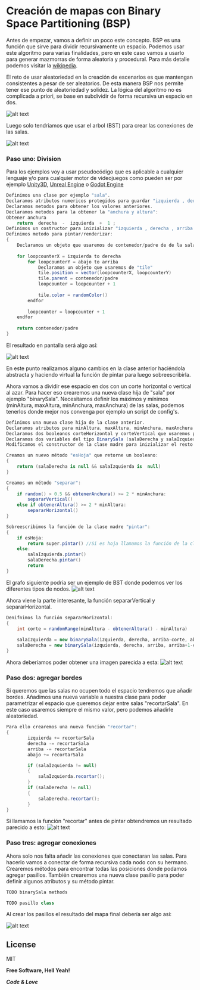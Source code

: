 # Creación de mapas con Binary Space Partitioning (BSP)

Antes de empezar, vamos a definir un poco este concepto. BSP es una función que sirve para dividir recursivamente un espacio. Podemos usar este algoritmo para varias finalidades, pero en este caso vamos a usarlo para generar mazmorras de forma aleatoria y procedural. Para más detalle podemos visitar la [wikipedia].

El reto de usar aleatoriedad en la creación de escenarios es que mantengan consistentes a pesar de ser aleatorios. De esta manera BSP nos permite tener ese punto de aleatoriedad y solidez. La lógica del algoritmo no es complicada a priori, se base en subdividir de forma recursiva un espacio en dos.

![alt text](https://cdn.kintoncloud.com/assets/img/1_HKJEoxPoma.png)

Luego solo tendriamos que usar el arbol (BST) para crear las conexiones de las salas.

![alt text](https://cdn.kintoncloud.com/assets/img/1_SWoGcYUaQS.png)

### Paso uno: Division

Para los ejemplos voy a usar pseudocódigo que es aplicable a cualquier lenguaje y/o para cualquier motor de videojuegos como pueden ser por ejemplo [Unity3D], [Unreal Engine] o [Godot Engine]

```csharp
Definimos una clase por ejemplo "sala".
Declaramos atributos numericos protegidos para guardar "izquierda , derecha , arriba , abajo".
Declaramos metodos para obtener los valores anteriores.
Declaramos metodos para la obtener la "anchura y altura":
Obtener anchura
    return  derecha  -  izquierda  +  1 ;
Definimos un costructor para inizializar "izquierda , derecha , arriba , abajo".
Definimos metodo para pintar/renderizar:
{
    Declaramos un objeto que usaremos de contenedor/padre de de la sala
    
    for loopcounterX = izquierda to derecha
        for loopcounterY = abajo to arriba
            Declaramos un objeto que usaremos de "tile"
            tile.position = vector(loopcounterX, loopcounterY)
            tile.parent = contenedor/padre
            loopcounter = loopcounter + 1
            
            tile.color = randomColor()
        endfor
        
        loopcounter = loopcounter + 1
    endfor    
    
    return contenedor/padre
}
```

El resultado en pantalla será algo así:

![alt text](https://cdn.kintoncloud.com/assets/img/1_qbJWmQeIIv.png)

En este punto realizamos alguno cambios en la clase anterior haciéndola abstracta y haciendo virtual la función de pintar para luego sobreescribirla.

Ahora vamos a dividir ese espacio en dos con un corte horizontal o vertical al azar.
Para hacer eso crearemos una nueva clase hija de "sala" por ejemplo "binarySala".
Necesitamos definir los máximos y mínimos (minAltura, maxAltura, minAnchura, maxAnchura) de las salas, podemos tenerlos donde mejor nos convenga por ejemplo un script de config's.


```csharp
Definimos una nueva clase hija de la clase anterior.
Declaramos atributos para minAltura, maxAltura, minAnchura, maxAnchura.
Declaramos dos booleanos corteHorizontal y corteVertical que usaremos para saber si el nodo (sala) es un nodo hoja o no.
Declaramos dos variables del tipo BinarySala (salaDerecha y salaIzquierda)
Modificamos el constructor de la clase madre para inizializar el resto de variables a false y null

Creamos un nuevo método "esHoja" que retorne un booleano:
{
    return (salaDerecha is null && salaIzquierda is  null)
}

Creamos un método "separar":
{
    if random() > 0.5 && obtenerAnchura() >= 2 * minAnchura:
        separarVertical()
    else if obtenerAltura() >= 2 * minAltura:
        separarHorizontal()
}

Sobreescribimos la función de la clase madre "pintar":
{
    if esHoja:
        return super.pintar() //Si es hoja llamamos la función de la clase madre
    else:
        salaIzquierda.pintar()
        salaDerecha.pintar()
        return 
}
```
El grafo siguiente podría ser un ejemplo de BST donde podemos ver los diferentes tipos de nodos.
![alt text](https://cdn.kintoncloud.com/assets/img/BST.png)

Ahora viene la parte interesante, la función separarVertical y separarHorizontal.
```csharp
Denifnimos la función separarHorizontal:
{
    int corte = randomRange(minAltura - obtenerAltura() - minAltura)
    
    salaIzquierda = new binarySala(izquierda, derecha, arriba-corte, abajo);
    salaDerecha = new binarySala(izquierda, derecha, arriba, arriba+1-corte);
}
```

Ahora deberíamos poder obtener una imagen parecida a esta:
![alt text](https://cdn.kintoncloud.com/assets/img/1_dRghjuiNnkla.png)

### Paso dos: agregar bordes
Si queremos que las salas no ocupen todo el espacio tendremos que añadir bordes. Añadimos una nueva variable a nuestra clase para poder parametrizar el espacio que queremos dejar entre salas "recortarSala". En este caso usaremos siempre el mismo valor, pero podemos añadirle aleatoriedad.
```csharp
Para ello crearemos una nueva función "recortar":
{
        izquierda += recortarSala
        derecha -= recortarSala
        arriba -= recortarSala
        abajo += recortarSala

        if (salaIzquierda != null)
        {
            salaIzquierda.recortar();
        }
        if (salaDerecha != null)
        {
            salaDerecha.recortar();
        }
}
```
Si llamamos la función "recortar" antes de pintar obtendremos un resultado parecido a esto:
![alt text](https://cdn.kintoncloud.com/assets/img/1_pHvFjaiYbdl.png)

### Paso tres: agregar conexiones
Ahora solo nos falta añadir las conexiones que conectaran las salas. Para hacerlo vamos a conectar de forma recursiva cada nodo con su hermano.
Crearemos métodos para encontrar todas las posiciones donde podamos agregar pasillos.
También crearemos una nueva clase pasillo para poder definir algunos atributos y su método pintar.
```csharp
TODO binarySala methods
```

```csharp
TODO pasillo class
```

Al crear los pasillos el resultado del mapa final debería ser algo así:

![alt text](https://cdn.kintoncloud.com/assets/img/1_ResljGaybakg.png)

License
----

MIT


**Free Software, Hell Yeah!**

**_Code & Love_**

[//]: # (These are reference links used in the body of this note and get stripped out when the markdown processor does its job. There is no need to format nicely because it shouldn't be seen. Thanks SO - http://stackoverflow.com/questions/4823468/store-comments-in-markdown-syntax)

   [wikipedia]: <https://es.wikipedia.org/wiki/Partici%C3%B3n_binaria_del_espacio>
   [Unity3d]: <https://unity.com/es>
   [Unreal Engine]: <https://www.unrealengine.com/>   
   [Godot Engine]: <https://godotengine.org/>      
